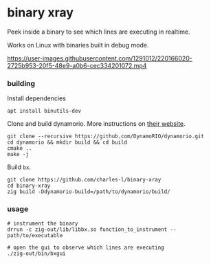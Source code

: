 # binary xray

Peek inside a binary to see which lines are executing in realtime.

Works on Linux with binaries built in debug mode.

https://user-images.githubusercontent.com/1291012/220166020-2725b953-20f5-48e9-a0b6-cec334201072.mp4

### building
Install dependencies
```
apt install binutils-dev
```

Clone and build dynamorio. More instructions on [their website](https://dynamorio.org/page_building.html).
```
git clone --recursive https://github.com/DynamoRIO/dynamorio.git
cd dynamorio && mkdir build && cd build
cmake ..
make -j
```

Build `bx`.
```
git clone https://github.com/charles-l/binary-xray
cd binary-xray
zig build -Ddynamorio-build=/path/to/dynamorio/build/
```

### usage

```
# instrument the binary
drrun -c zig-out/lib/libbx.so function_to_instrument -- path/to/executable

# open the gui to observe which lines are executing
./zig-out/bin/bxgui
```

